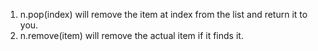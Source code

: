 1) n.pop(index) will remove the item at index from the list and return it to you.
2) n.remove(item) will remove the actual item if it finds it.

